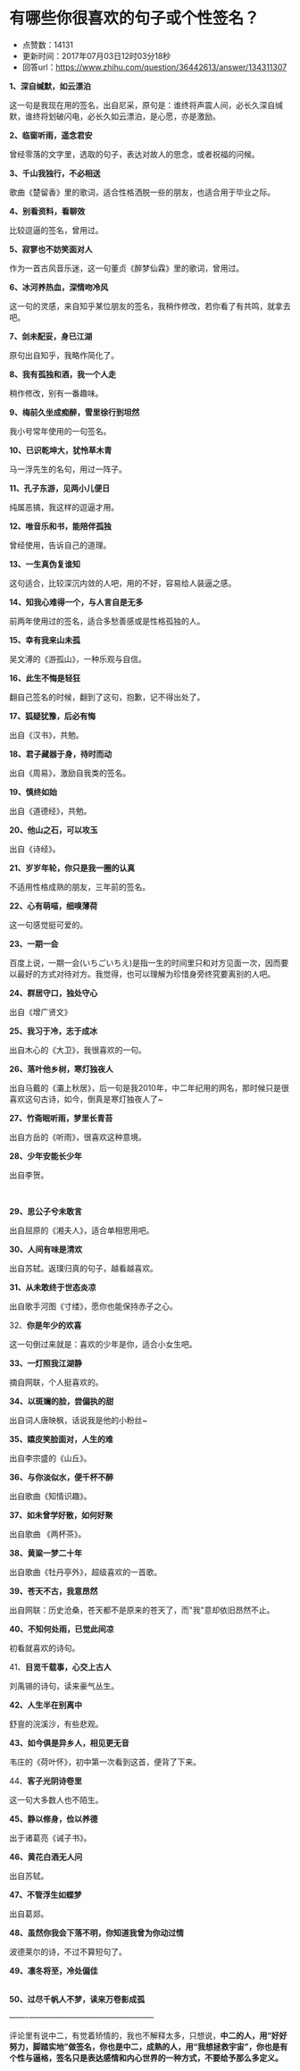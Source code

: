 # 有哪些你很喜欢的句子或个性签名？
- 点赞数：14131
- 更新时间：2017年07月03日12时03分18秒
- 回答url：https://www.zhihu.com/question/36442613/answer/134311307
<body>
 <p data-pid="jYGde_QY"><b>1、深自缄默，如云漂泊</b></p>
 <p data-pid="F7C2l5A7">这一句是我现在用的签名，出自尼采，原句是：谁终将声震人间，必长久深自缄默，谁终将划破闪电，必长久如云漂泊，是心愿，亦是激励。</p>
 <p data-pid="Qd4wYQK8"><b>2、临窗听雨，遥念君安</b></p>
 <p data-pid="BUPkT_5F">曾经零落的文字里，选取的句子，表达对故人的思念，或者祝福的问候。</p>
 <p data-pid="a72DyUFD"><b>3、千山我独行，不必相送</b></p>
 <p data-pid="NFAuXyvJ">歌曲《楚留香》里的歌词，适合性格洒脱一些的朋友，也适合用于毕业之际。</p>
 <p data-pid="z5pcq0B8"><b>4、别看资料，看聊效</b></p>
 <p data-pid="SIBt8aKe">比较逗逼的签名，曾用过。</p>
 <p data-pid="lUimQgKe"><b>5、寂寥也不妨笑面对人</b></p>
 <p data-pid="Qr3zQv3e">作为一首古风音乐迷，这一句董贞《醉梦仙霖》里的歌词，曾用过。</p>
 <p data-pid="_8RFrkLi"><b>6、冰河养热血，深情吻冷风</b></p>
 <p data-pid="5xJK3WPN">这一句的灵感，来自知乎某位朋友的签名，我稍作修改，若你看了有共鸣，就拿去吧。</p>
 <p data-pid="3IgSbH92"><b>7、剑未配妥，身已江湖</b></p>
 <p data-pid="eKBt-s68">原句出自知乎，我略作简化了。</p>
 <p data-pid="D_-_F0FO"><b>8、我有孤独和酒，我一个人走</b></p>
 <p data-pid="bLVAa9G2">稍作修改，别有一番趣味。</p>
 <p data-pid="h3mNydNW"><b>9、梅前久坐成痴醉，雪里徐行到坦然</b></p>
 <p data-pid="xWc420O-">我小号常年使用的一句签名。</p>
 <p data-pid="ugfiOkuo"><b>10、已识乾坤大，犹怜草木青</b></p>
 <p data-pid="J3gBQ9e9">马一浮先生的名句，用过一阵子。</p>
 <p data-pid="e1MmYKLB"><b>11、孔子东游，见两小儿便日</b></p>
 <p data-pid="1iKK4nuj">纯属恶搞，我这样的逗逼才用。</p>
 <p data-pid="dwZuobtN"><b>12、唯音乐和书，能陪伴孤独</b></p>
 <p data-pid="V6tqv2n0">曾经使用，告诉自己的道理。</p>
 <p data-pid="TMiSOtT8"><b>13、一生真伪复谁知</b></p>
 <p data-pid="CcyeiH9i">这句适合，比较深沉内敛的人吧，用的不好，容易给人装逼之感。</p>
 <p data-pid="Mu8ZZuDe"><b>14、知我心难得一个，与人言自是无多</b></p>
 <p data-pid="DIbnTRkf">前两年使用过的签名，适合多愁善感或是性格孤独的人。</p>
 <p data-pid="1vDSGeVz"><b>15、幸有我来山未孤</b></p>
 <p data-pid="mXfRSu4R">吴文溥的《游孤山》，一种乐观与自信。</p>
 <p data-pid="FKk-kYtu"><b>16、此生不悔是轻狂</b></p>
 <p data-pid="8ey9F43_">翻自己签名的时候，翻到了这句，抱歉，记不得出处了。</p>
 <p data-pid="m4NZdr3L"><b>17、狐疑犹豫，后必有悔</b></p>
 <p data-pid="gmvYcsr2">出自《汉书》，共勉。</p>
 <p data-pid="aJvT-ZxT"><b>18、君子藏器于身，待时而动</b></p>
 <p data-pid="GT6wp_v4">出自《周易》，激励自我类的签名。</p>
 <p data-pid="1SumsLvN"><b>19、慎终如始</b></p>
 <p data-pid="yCbvtTWF">出自《道德经》，共勉。</p>
 <p data-pid="zZNfk40U"><b>20、他山之石，可以攻玉</b></p>
 <p data-pid="w5fXGaJp">出自《诗经》。</p>
 <p data-pid="RE70zeS7"><b>21、岁岁年轮，你只是我一圈的认真</b></p>
 <p data-pid="djJYDupt">不适用性格成熟的朋友，三年前的签名。</p>
 <p data-pid="EqrBOJqs"><b>22、心有萌喵，细嗅薄荷</b></p>
 <p data-pid="Z6Ku5hDt">这一句感觉挺可爱的。</p>
 <p data-pid="-nTLhtce"><b>23、一期一会</b></p>
 <p data-pid="VGzfKgyL">百度上说，一期一会(いちごいちえ)是指一生的时间里只和对方见面一次，因而要以最好的方式对待对方。我觉得，也可以理解为珍惜身旁终究要离别的人吧。</p>
 <p data-pid="AE6RjwrO"><b>24、群居守口，独处守心</b></p>
 <p data-pid="lx5l816V">出自《增广贤文》</p>
 <p data-pid="B4yDWSM7"><b>25、我习于冷，志于成冰</b></p>
 <p data-pid="PnE8jqCz">出自木心的《大卫》，我很喜欢的一句。</p>
 <p data-pid="P-flsBHY"><b>26、落叶他乡树，寒灯独夜人</b></p>
 <p data-pid="R77jbNwP">出自马戴的《灞上秋居》，后一句是我2010年，中二年纪用的网名，那时候只是很喜欢这句古诗，如今，倒真是寒灯独夜人了~</p>
 <p data-pid="O2Q-4x3V"><b>27、竹斋眠听雨，梦里长青苔</b></p>
 <p data-pid="wkenhqAi">出自方岳的《听雨》，很喜欢这种意境。</p>
 <p data-pid="MIRSgHRf"><b>28、少年安能长少年</b></p>
 <p data-pid="mPCzSG-G">出自李贺。</p>
 <br>
 <p data-pid="SQK2UD6o"><b>29、思公子兮未敢言</b></p>
 <p data-pid="Y7TWdIEZ">出自屈原的《湘夫人》，适合单相思用吧。</p>
 <p data-pid="VpNVnF1w"><b>30、人间有味是清欢</b></p>
 <p data-pid="_MAeRCa3">出自苏轼。返璞归真的句子，越看越喜欢。</p>
 <p data-pid="_A8j37ny"><b>31、从未敢终于世态炎凉</b></p>
 <p data-pid="ZI0gJct6">出自歌手河图《寸缕》，愿你也能保持赤子之心。</p>
 <p data-pid="w6ZP1Nb9">32、<b>你是年少的欢喜</b></p>
 <p data-pid="YNkulOvN">这一句倒过来就是：喜欢的少年是你，适合小女生吧。</p>
 <p data-pid="aP8uoREP"><b>33、一灯照我江湖静</b></p>
 <p data-pid="gRE0IwfC">摘自网联，个人挺喜欢的。</p>
 <p data-pid="z51uHeDK"><b>34、以斑斓的脸，尝偏执的甜</b></p>
 <p data-pid="5hezBA6B">出自词人唐映枫，话说我是他的小粉丝~</p>
 <p data-pid="mE-lTUht"><b>35、嬉皮笑脸面对，人生的难</b></p>
 <p data-pid="QmsLtu-T">出自李宗盛的《山丘》。</p>
 <p data-pid="demItXXU"><b>36、与你淡似水，便千杯不醉</b></p>
 <p data-pid="U2nwmanF">出自歌曲《知情识趣》。</p>
 <p data-pid="9OpPHIaw"><b>37、如未曾学好散，如何好聚</b></p>
 <p data-pid="yaSeX4pm">出自歌曲 《两杯茶》。</p>
 <p data-pid="FYbwiEoF"><b>38、黄粱一梦二十年</b></p>
 <p data-pid="gKOXxeNx">出自歌曲《牡丹亭外》，超级喜欢的一首歌。</p>
 <p data-pid="IcfJZBmb"><b>39、苍天不古，我意昂然</b></p>
 <p data-pid="dQN6-TmW">出自网联：历史沧桑，苍天都不是原来的苍天了，而"我"意却依旧昂然不止。</p>
 <p data-pid="yWxGLO_P"><b>40、不知何处雨，已觉此间凉</b></p>
 <p data-pid="vCQBqIXl">初看就喜欢的诗句。</p>
 <p data-pid="HwozwBjL">41、<b>目览千载事，心交上古人</b></p>
 <p data-pid="MX5kilZL">刘禹锡的诗句，读来豪气丛生。</p>
 <p data-pid="NQqf-RI8"><b>42、人生半在别离中</b></p>
 <p data-pid="IzWyy3Ji">舒亶的浣溪沙，有些悲观。</p>
 <p data-pid="HfwWQKX5"><b>43、如今俱是异乡人，相见更无音</b></p>
 <p data-pid="I2x9fg6q">韦庄的《荷叶怀》，初中第一次看到这首，便背了下来。</p>
 <p data-pid="xeznfBl1">44、<b>客子光阴诗卷里</b></p>
 <p data-pid="lPb7UW3-">这一句大多数人也不陌生。</p>
 <p data-pid="_krBXyaB"><b>45、静以修身，俭以养德</b></p>
 <p data-pid="wac0dY4Z">出于诸葛亮《诫子书》。</p>
 <p data-pid="obvL0xuN"><b>46、黄花白酒无人问</b></p>
 <p data-pid="jzX-zwed">出自苏轼。</p>
 <p data-pid="LzJ7bI9h"><b>47、不管浮生如蝶梦</b></p>
 <p data-pid="B-9AnpK2">出自葛郯。</p>
 <p data-pid="teamTOUO"><b>48、虽然你我会下落不明，你知道我曾为你动过情</b></p>
 <p data-pid="xr9mZAWI">波德莱尔的诗，不过不算短句了。</p>
 <p data-pid="R80hrNXa"><b>49、凛冬将至，冷处偏佳</b></p>
 <p data-pid="3SkH1TlX"><b><br>
   50、过尽千帆人不梦，读来万卷影成孤</b></p>
 <p data-pid="d-yQfYWi">——-————————————————</p>
 <p data-pid="DVeUdPEb">评论里有说中二，有觉着矫情的，我也不解释太多，只想说，<b>中二的人，用“好好努力，脚踏实地”做签名，你也是中二，成熟的人，用“我想拯救宇宙”，你也是有个性与逼格，签名只是表达感情和内心世界的一种方式，不要给予那么多定义。</b></p>
</body>